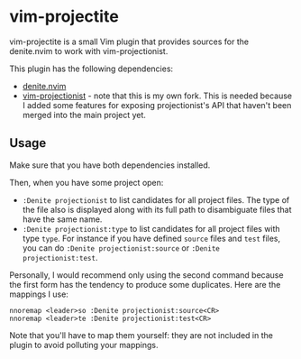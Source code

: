 # vim-projectite
vim-projectite is a small Vim plugin that provides sources for the denite.nvim to work with vim-projectionist.

This plugin has the following dependencies:
* [denite.nvim](https://github.com/Shougo/denite.nvim)
* [vim-projectionist](https://github.com/PawkyPenguin/vim-projectionist) - note that this is my own fork. This is needed because I added some features for exposing projectionist's API that haven't been merged into the main project yet.

## Usage
Make sure that you have both dependencies installed.

Then, when you have some project open:

* `:Denite projectionist` to list candidates for all project files. The type of the file also is displayed along with its full path to disambiguate files that have the same name.
* `:Denite projectionist:type` to list candidates for all project files with type `type`. For instance if you have defined `source` files and `test` files, you can do `:Denite projectionist:source` or `:Denite projectionist:test`.

Personally, I would recommend only using the second command because the first form has the tendency to produce some duplicates. Here are the mappings I use:

```vim
nnoremap <leader>so :Denite projectionist:source<CR>
nnoremap <leader>te :Denite projectionist:test<CR>
```

Note that you'll have to map them yourself: they are not included in the plugin to avoid polluting your mappings.
